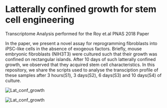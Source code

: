 # Latterally confined growth for stem cell engineering
Transcriptome Analysis performed for the Roy et.al PNAS 2018 Paper

In the paper, we present a novel assay for reprogramming fibroblasts into iPSC-like cells in the absence of exogeous factors. Briefly, mouse embryonic fibroblasts (NIH3T3) were cultured such that their growth was confined on rectangular islands. After 10 days of such latterally confined growth, we observed that they acquired stem cell characteristics. In this repository, we share the scripts used to analyse the transciption profile of these samples  after 3 hours(S1), 3 days(S2), 6 days(S3) and 10 days(S4) of culture. 

![Lat_conf_growth](https://github.com/SaradhaVenkatachalapathy/Latterally_confined_growth_stem_cell_engineering_PNAS_2018/Imgs/ShivaPNASfeature_nolabels_web.jpg)

![Lat_conf_growth](https://github.com/SaradhaVenkatachalapathy/Latterally_confined_growth_stem_cell_engineering_PNAS_2018/Imgs/ShivaPNASfeature_nolabels_web.jpg?raw=true)

